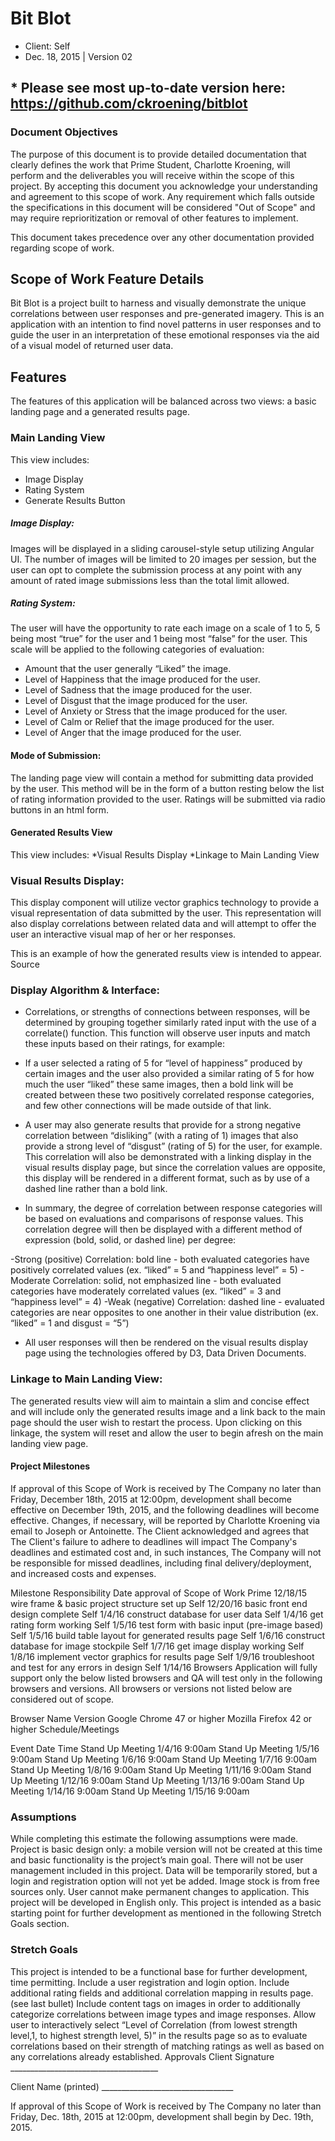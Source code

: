 # Bit Blot
* Client: Self
* Dec. 18, 2015 | Version 02
## * Please see most up-to-date version here: https://github.com/ckroening/bitblot

### Document Objectives
The purpose of this document is to provide detailed documentation that clearly defines the work that Prime Student, Charlotte Kroening, will perform and the deliverables you will receive within the scope of this project. By accepting this document you acknowledge your understanding and agreement to this scope of work. Any requirement which falls outside the specifications in this document will be considered "Out of Scope" and may require reprioritization or removal of other features to implement. 

This document takes precedence over any other documentation provided regarding scope of work.

## Scope of Work Feature Details
Bit Blot is a project built to harness and visually demonstrate the unique correlations between user responses and pre-generated imagery. This is an application with an intention to find novel patterns in user responses and to guide the user in an interpretation of these emotional responses via the aid of a visual model of returned user data. 

## Features
The features of this application will be balanced across two views: a basic landing page and a generated results page.

### Main Landing View
This view includes:
* Image Display
* Rating System
* Generate Results Button

##### Image Display:
Images will be displayed in a sliding carousel-style setup utilizing Angular UI. The number of images will be limited to 20 images per session, but the user can opt to complete the submission process at any point with any amount of rated image submissions less than the total limit allowed.

##### Rating System:
The user will have the opportunity to rate each image on a scale of 1 to 5, 5 being most “true” for the user and 1 being most “false” for the user. This scale will be applied to the following categories of evaluation:

* Amount that the user generally “Liked” the image.
* Level of Happiness that the image produced for the user.
* Level of Sadness that the image produced for the user.
* Level of Disgust that the image produced for the user.
* Level of Anxiety or Stress that the image produced for the user.
* Level of Calm or Relief that the image produced for the user.
* Level of Anger that the image produced for the user.

#### Mode of Submission:
The landing page view will contain a method for submitting data provided by the user. This method will be in the form of a button resting below the list of rating information provided to the user. Ratings will be submitted via radio buttons in an html form.

#### Generated Results View
This view includes:
*Visual Results Display
*Linkage to Main Landing View

### Visual Results Display:
This display component will utilize vector graphics technology to provide a visual representation of data submitted by the user. This representation will also display correlations between related data and will attempt to offer the user an interactive visual map of her or her responses.


This is an example of how the generated results view is intended to appear.
Source


### Display Algorithm & Interface:
* Correlations, or strengths of connections between responses, will be determined by 		grouping together similarly rated input with the use of a correlate() function. This function 	will observe user inputs and match these inputs based on their ratings, for example:
* If a user selected a rating of 5 for “level of happiness” produced by certain images and the user also provided a similar rating of 5 for how much the user “liked” these same images, then a bold link will be created between these two positively correlated response categories, and few other connections will be made outside of that link. 
* A user may also generate results that provide for a strong negative correlation between “disliking” (with a rating of 1) images that also provide a strong level of “disgust” (rating of 5) for the user, for example. This correlation will also be demonstrated with a linking display in the visual results display page, but since the correlation values are opposite, this display will be rendered in a different format, such as by use of a dashed line rather than a bold link.

* In summary, the degree of correlation between response categories will be based on 		evaluations and comparisons of response values. This correlation degree will then be 		displayed with a different method of expression (bold, solid, or dashed line) per degree:

-Strong (positive) Correlation: bold line - both evaluated categories have positively correlated values (ex. “liked” = 5 and “happiness level” = 5) 
-Moderate Correlation: solid, not emphasized line - both evaluated categories have moderately correlated values (ex. “liked” = 3 and “happiness level” = 4)
-Weak (negative) Correlation: dashed line - evaluated categories are near opposites to one another in their value distribution (ex. “liked” = 1 and disgust = “5”)

* All user responses will then be rendered on the visual results display page using the technologies offered by D3, Data Driven Documents. 

### Linkage to Main Landing View:
The generated results view will aim to maintain a slim and concise effect and will include only
the generated results image and a link back to the main page should the user wish to restart the
process. Upon clicking on this linkage, the system will reset and allow the user to begin afresh on the main landing view page.

#### Project Milestones
If approval of this Scope of Work is received by The Company no later than Friday, December 18th, 2015 at 12:00pm, development shall become effective on December 19th, 2015, and the following deadlines will become effective. Changes, if necessary, will be reported by Charlotte Kroening via email to Joseph or Antoinette. The Client acknowledged and agrees that The Client's failure to adhere to deadlines will impact The Company's deadlines and estimated cost and, in such instances, The Company will not be responsible for missed deadlines, including final delivery/deployment, and increased costs and expenses.

Milestone
Responsibility
Date
approval of Scope of Work
Prime
12/18/15
wire frame & basic project structure set up
Self
12/20/16
basic front end design complete
Self
1/4/16
construct database for user data
Self
1/4/16
get rating form working
Self
1/5/16
test form with basic input (pre-image based)
Self
1/5/16
build table layout for generated results page
Self
1/6/16
construct database for image stockpile
Self
1/7/16
get image display working
Self
1/8/16
implement vector graphics for results page
Self
1/9/16
troubleshoot and test for any errors in design
Self
1/14/16
Browsers
Application will fully support only the below listed browsers and QA will test only in the following browsers and versions. All browsers or versions not listed below are considered out of scope.

Browser Name
Version
Google Chrome
47 or higher
Mozilla Firefox
42 or higher
Schedule/Meetings

Event
Date
Time
Stand Up Meeting
1/4/16
9:00am
Stand Up Meeting
1/5/16
9:00am
Stand Up Meeting
1/6/16
9:00am
Stand Up Meeting
1/7/16
9:00am
Stand Up Meeting
1/8/16
9:00am
Stand Up Meeting
1/11/16
9:00am
Stand Up Meeting
1/12/16
9:00am
Stand Up Meeting
1/13/16
9:00am
Stand Up Meeting
1/14/16
9:00am
Stand Up Meeting
1/15/16
9:00am

### Assumptions
While completing this estimate the following assumptions were made.
Project is basic design only: a mobile version will not be created at this time and basic functionality is the project’s main goal.
There will not be user management included in this project. Data will be temporarily stored, but a login and registration option will not yet be added.
Image stock is from free sources only.
User cannot make permanent changes to application.
This project will be developed in English only.
This project is intended as a basic starting point for further development as mentioned in the following Stretch Goals section.


### Stretch Goals
This project is intended to be a functional base for further development, time permitting.
Include a user registration and login option.
Include additional rating fields and additional correlation mapping in results page. (see last bullet)
Include content tags on images in order to additionally categorize correlations between image types and image responses.
Allow user to interactively select “Level of Correlation (from lowest strength level,1, to highest strength level, 5)” in the results page so as to evaluate correlations based on their strength of matching ratings as well as based on any correlations already established.
Approvals
Client Signature _____________________________________

Client Name (printed) _________________________________

If approval of this Scope of Work is received by The Company no later than Friday, Dec. 18th, 2015 at 12:00pm, development shall begin by Dec. 19th, 2015.
